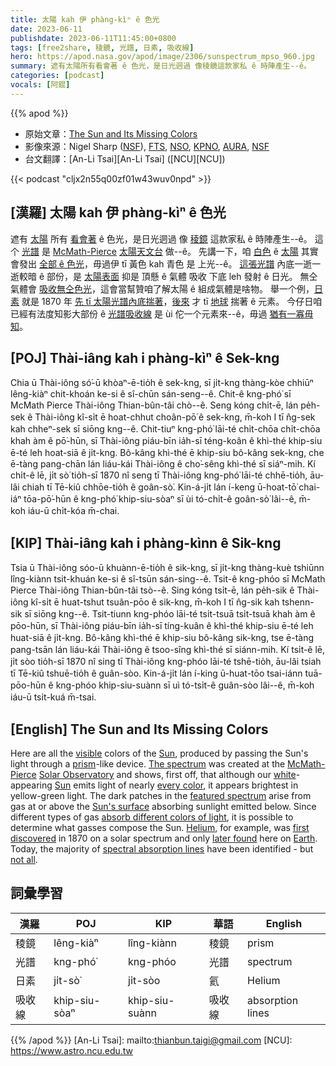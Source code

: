 ```yaml
---
title: 太陽 kah 伊 phàng-kìⁿ ê 色光
date: 2023-06-11
publishdate: 2023-06-11T11:45:00+0800
tags: [free2share, 稜鏡, 光譜, 日素, 吸收線]
hero: https://apod.nasa.gov/apod/image/2306/sunspectrum_mpso_960.jpg
summary: 遮有太陽所有看會著 ê 色光，是日光迵過 像稜鏡這款家私 ê 時陣產生--ê。
categories: [podcast]
vocals: [阿錕]
---
```


{{% apod %}}

- 原始文章：[The Sun and Its Missing Colors](https://apod.nasa.gov/apod/ap230611.html)
- 影像來源：Nigel Sharp ([NSF](https://www.nsf.gov/)), [FTS](https://noirlab.edu/public/images/noao-02592/), [NSO](https://www.nso.edu/), [KPNO](https://noirlab.edu/public/programs/kitt-peak-national-observatory/), [AURA](https://www.aura-astronomy.org/), [NSF](https://www.nsf.gov/)
- 台文翻譯：[An-Li Tsai][An-Li Tsai] ([NCU][NCU])

{{< podcast "cljx2n55q00zf01w43wuv0npd" >}}

## [漢羅] 太陽 kah 伊 phàng-kìⁿ ê 色光
遮有 [太陽][Sun 1] 所有 [看會著][visible] ê 色光，是日光迵過 像 [稜鏡][prism] 這款家私 ê 時陣產生--ê。
這个 [光譜][The spectrum] 是 [McMath-Pierce][McMath-Pierce] [太陽天文台][Solar Observatory] 做--ê。
先講一下，咱 [白色][white] ê [太陽][Sun 2] 其實會發出 [全部 ê 色光][every color]，毋過伊 tī 黃色 kah 青色 是 上光--ê。
[這張光譜][featured spectrum] 內底一逝一逝較暗 ê 部份，是 [太陽表面][Sun's surface] 抑是 頂懸 ê 氣體 吸收 下底 leh 發射 ê 日光。
無仝氣體會 [吸收無仝色光][absorb different colors of light]，這會當幫贊咱了解太陽 ê 組成氣體是啥物。
舉一个例，[日素][Helium] 就是 1870 年 [先 tī 太陽光譜內底揣著][first discovered]，[後來][later found] 才 tī [地球][Earth] 揣著 ê 元素。
今仔日咱已經有法度知影大部份 ê [光譜吸收線][spectral absorption lines] 是 ùi 佗一个元素來--ê，毋過 [猶有一寡毋知][not all]。

## [POJ] Thài-iâng kah i phàng-kìⁿ ê Sek-kng
Chia ū Thài-iông só͘-ū khòaⁿ-ē-tio̍h ê sek-kng, sī ji̍t-kng thàng-kòe chhiūⁿ lêng-kiàⁿ chit-khoán ke-si ê sî-chūn sán-seng--ê.
Chit-ê kng-phó͘ sī McMath Pierce Thài-iông Thian-bûn-tâi chò--ê.
Seng kóng chi̍t-ē, lán pe̍h-sek ê Thài-iông kî-si̍t ē hoat-chhut choân-pō͘ ê sek-kng, m̄-koh I tī n̂g-sek kah chheⁿ-sek sī siōng kng--ê.
Chit-tiuⁿ kng-phó͘ lāi-té chi̍t-chōa chi̍t-chōa khah àm ê pō͘-hūn, sī Thài-iông piáu-bīn ia̍h-sī téng-koân ê khì-thé khip-siu ē-té leh hoat-siā ê ji̍t-kng.
Bô-kâng khì-thé ē khip-siu bô-kâng sek-kng, che ē-tàng pang-chān lán liáu-kái Thài-iông ê cho͘-sêng khì-thé sī siáⁿ-mih.
Kí chi̍t-ê lē, ji̍t sò͘ tio̍h-sī 1870 nî seng tī Thài-iông kng-phó͘ lāi-té chhē-tio̍h, āu-lâi chiah tī Tē-kiû chhōe-tio̍h ê goân-sò͘.
Kin-á-ji̍t lán í-keng ū-hoat-tō͘ chai-iáⁿ tōa-pō͘-hūn ê kng-phó͘ khip-siu-sòaⁿ sī ùi tó-chi̍t-ê goân-sò͘ lâi--ê, m̄-koh iáu-ū chi̍t-kóa m̄-chai.

## [KIP] Thài-iâng kah i phàng-kìnn ê Sik-kng
Tsia ū Thài-iông sóo-ū khuànn-ē-tio̍h ê sik-kng, sī ji̍t-kng thàng-kuè tshiūnn lîng-kiànn tsit-khuán ke-si ê sî-tsūn sán-sing--ê.
Tsit-ê kng-phóo sī McMath Pierce Thài-iông Thian-bûn-tâi tsò--ê.
Sing kóng tsi̍t-ē, lán pe̍h-sik ê Thài-iông kî-si̍t ē huat-tshut tsuân-pōo ê sik-kng, m̄-koh I tī n̂g-sik kah tshenn-sik sī siōng kng--ê.
Tsit-tiunn kng-phóo lāi-té tsi̍t-tsuā tsi̍t-tsuā khah àm ê pōo-hūn, sī Thài-iông piáu-bīn ia̍h-sī tíng-kuân ê khì-thé khip-siu ē-té leh huat-siā ê ji̍t-kng.
Bô-kâng khì-thé ē khip-siu bô-kâng sik-kng, tse ē-tàng pang-tsān lán liáu-kái Thài-iông ê tsoo-sîng khì-thé sī siánn-mih.
Kí tsi̍t-ê lē, ji̍t sòo tio̍h-sī 1870 nî sing tī Thài-iông kng-phóo lāi-té tshē-tio̍h, āu-lâi tsiah tī Tē-kiû tshuē-tio̍h ê guân-sòo.
Kin-á-ji̍t lán í-king ū-huat-tōo tsai-iánn tuā-pōo-hūn ê kng-phóo khip-siu-suànn sī uì tó-tsi̍t-ê guân-sòo lâi--ê, m̄-koh iáu-ū tsi̍t-kuá m̄-tsai.

## [English] The Sun and Its Missing Colors
Here are all the [visible][visible] colors of the [Sun][Sun 1], produced by passing the Sun's light through a [prism][prism]\-like device.
[The spectrum][The spectrum] was created at the [McMath-Pierce][McMath-Pierce] [Solar Observatory][Solar Observatory] and shows, first off, that although our [white][white]\-appearing [Sun][Sun 2] emits light of nearly [every color][every color], it appears brightest in yellow-green light.
The dark patches in the [featured spectrum][The spectrum] arise from gas at or above the [Sun's surface][Sun's surface] absorbing sunlight emitted below.
Since different types of gas [absorb different colors of light][absorb different colors of light], it is possible to determine what gasses compose the Sun.
[Helium][Helium], for example, was [first discovered][first discovered] in 1870 on a solar spectrum and only [later found][later found] here on [Earth][Earth].
Today, the majority of [spectral absorption lines][spectral absorption lines] have been identified - but [not all][not all].

## 詞彙學習

|漢羅|POJ|KIP|華語|English|
|-|-|-|-|-|
|稜鏡|lêng-kiàⁿ|lîng-kiànn|稜鏡|prism|
|光譜|kng-phó͘|kng-phóo|光譜|spectrum|
|日素|ji̍t-sò͘|ji̍t-sòo|氦|Helium|
|吸收線|khip-siu-sòaⁿ|khip-siu-suànn|吸收線|absorption lines|

{{% /apod %}}
[An-Li Tsai]: mailto:thianbun.taigi@gmail.com
[NCU]: https://www.astro.ncu.edu.tw

[copyright]: https://apod.nasa.gov/apod/fap/lib/about_apod.html#srapply
[License]: https://creativecommons.org/licenses/by/2.0/

[visible]:https://science.nasa.gov/ems/09_visiblelight
[Sun 1]:https://solarsystem.nasa.gov/solar-system/sun/overview/
[prism]:http://en.wikipedia.org/wiki/Prism_%28optics%29
[The spectrum]:https://noirlab.edu/public/images/noao-sun/
[McMath-Pierce]:https://noirlab.edu/public/programs/kitt-peak-national-observatory/mcmath-pierce-solar-telescope/
[Solar Observatory]:https://apod.nasa.gov/apod/ap120316.html
[white]:http://solar-center.stanford.edu/SID/activities/GreenSun.html
[Sun 2]:https://apod.nasa.gov/apod/sun.html
[every color]:https://www.windows2universe.org/sun/spectrum/multispectral_sun_overview.html
[featured spectrum]:https://noirlab.edu/public/images/noao-sun/
[Sun's surface]:https://apod.nasa.gov/apod/ap160919.html
[absorb different colors of light]:http://astronomy.swin.edu.au/cosmos/a/absorption+line
[Helium]:http://en.wikipedia.org/wiki/Helium
[first discovered]:https://www.smithsonianmag.com/history/how-scientists-discovered-helium-first-alien-element-1868-180970057/
[later found]:http://www.youtube.com/watch?v=d-XbjFn3aqE
[Earth]:http://antwrp.gsfc.nasa.gov/apod/image/0208/earthlights02_dmsp_big.jpg
[spectral absorption lines]:https://www.khanacademy.org/partner-content/nasa/measuringuniverse/spectroscopy/a/absorptionemission-lines
[not all]:https://ui.adsabs.harvard.edu/abs/2005ASPC..336...25A/abstract
